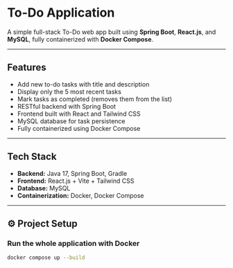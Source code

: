 # To-Do Application

A simple full-stack To-Do web app built using **Spring Boot**, **React.js**, and **MySQL**, fully containerized with **Docker Compose**.

---

## Features

- Add new to-do tasks with title and description  
- Display only the 5 most recent tasks  
- Mark tasks as completed (removes them from the list)  
- RESTful backend with Spring Boot  
- Frontend built with React and Tailwind CSS  
- MySQL database for task persistence  
- Fully containerized using Docker Compose  

---

## Tech Stack

- **Backend:** Java 17, Spring Boot, Gradle  
- **Frontend:** React.js + Vite + Tailwind CSS  
- **Database:** MySQL  
- **Containerization:** Docker, Docker Compose  

---

## ⚙️ Project Setup

### Run the whole application with Docker

```bash
docker compose up --build
